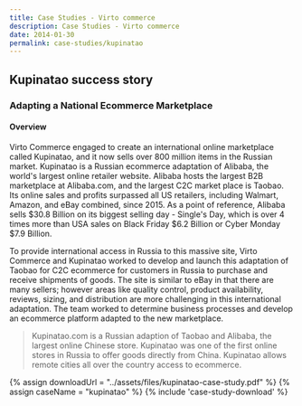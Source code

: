 ```yaml
---
title: Case Studies - Virto commerce
description: Case Studies - Virto commerce
date: 2014-01-30
permalink: case-studies/kupinatao
---
```

<div class="case-studies buffer-bot" ng-controller="caseStudyController">
    <div class="header bg-kupinatao">
        <div class="bg-container">
            <div class="inner">
                <h2>Kupinatao success story</h2>
            </div>
        </div>
    </div>
    <div class="body responsive">
        <div class="col-w">
            <div class="col __col-70">
                <h3>
                    Adapting a National Ecommerce Marketplace
                </h3>
                <h4>Overview</h4>
                <p>
                    Virto Commerce engaged to create an international online marketplace called Kupinatao, and it now sells over 800 million items in the Russian market. Kupinatao is a Russian ecommerce adaptation of Alibaba, the world's largest online retailer website. Alibaba hosts the largest B2B marketplace at Alibaba.com, and the largest C2C market place is Taobao. Its online sales and profits surpassed all US retailers, including Walmart, Amazon, and eBay combined, since 2015. As a point of reference, Alibaba sells $30.8 Billion on its biggest selling day - Single's Day, which is over 4 times more than USA sales on Black Friday $6.2 Billion or Cyber Monday $7.9 Billion.
                </p>
                <p>
                    To provide international access in Russia to this massive site, Virto Commerce and Kupinatao worked to develop and launch this adaptation of Taobao for C2C ecommerce for customers in Russia to purchase and receive shipments of goods. The site is similar to eBay in that there are many sellers; however areas like quality control, product availability, reviews, sizing, and distribution are more challenging in this international adaptation. The team worked to determine business processes and develop an ecommerce platform adapted to the new marketplace.
                </p>
                <blockquote>
                    Kupinatao.com is a Russian adaption of Taobao and Alibaba, the largest online Chinese store. Kupinatao was one of the first online stores in Russia to offer goods directly from China. Kupinatao allows remote cities all over the country access to ecommerce.
                </blockquote>
            </div>
            <div class="col __col-30">
                {% assign downloadUrl = "../assets/files/kupinatao-case-study.pdf" %}
                {% assign caseName = "kupinatao" %}
                {% include 'case-study-download' %}
            </div>
        </div>
    </div>
</div>
